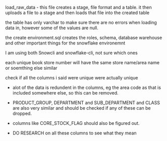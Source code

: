 load_raw_data - this file creates a stage, file format and a table. it then uploads a file to a stage and then loads that file into the created table

the table has only varchar to make sure there are no errors when loading data in, however some of the values are null.

the create environment.sql creates the roles, schema, database warehouse and other important things for the snowflake environemnt

I am using both Snowcli and snowflake-cli, not sure which ones

each unique book store number will have the same store name/area name or soemthing else similar

check if all the columns i said were unique were actually unique


- alot of the data is redundent in the columns, eg the area code as that is included somewhere else, so this can be removed.

- PRODUCT_GROUP, DEPARTMENT and SUB_DEPARTMENT and CLASS are also very similar and should be checked if any of these can be dropped.

- columns like CORE_STOCK_FLAG should also be figured out.

- DO RESEARCH on all these columns to see what they mean